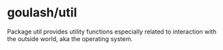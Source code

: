 goulash/util
============

Package util provides utility functions especially related to
interaction with the outside world, aka the operating system.
